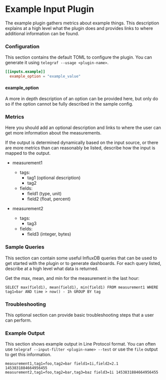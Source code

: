 # Example Input Plugin

The example plugin gathers metrics about example things.  This description
explains at a high level what the plugin does and provides links to where
additional information can be found.

### Configuration

This section contains the default TOML to configure the plugin.  You can
generate it using `telegraf --usage <plugin-name>`.

```toml
[[inputs.example]]
  example_option = "example_value"
```

#### example_option

A more in depth description of an option can be provided here, but only do so
if the option cannot be fully described in the sample config.

### Metrics

Here you should add an optional description and links to where the user can
get more information about the measurements.

If the output is determined dynamically based on the input source, or there
are more metrics than can reasonably be listed, describe how the input is
mapped to the output.

- measurement1
  - tags:
    - tag1 (optional description)
    - tag2
  - fields:
    - field1 (type, unit)
    - field2 (float, percent)

- measurement2
  - tags:
    - tag3
  - fields:
    - field3 (integer, bytes)

### Sample Queries

This section can contain some useful InfluxDB queries that can be used to get
started with the plugin or to generate dashboards.  For each query listed,
describe at a high level what data is returned.

Get the max, mean, and min for the measurement in the last hour:
```
SELECT max(field1), mean(field1), min(field1) FROM measurement1 WHERE tag1=bar AND time > now() - 1h GROUP BY tag
```

### Troubleshooting

This optional section can provide basic troubleshooting steps that a user can
perform.

### Example Output

This section shows example output in Line Protocol format.  You can often use
`telegraf --input-filter <plugin-name> --test` or use the `file` output to get
this information.

```
measurement1,tag1=foo,tag2=bar field1=1i,field2=2.1 1453831884664956455
measurement2,tag1=foo,tag2=bar,tag3=baz field3=1i 1453831884664956455
```
